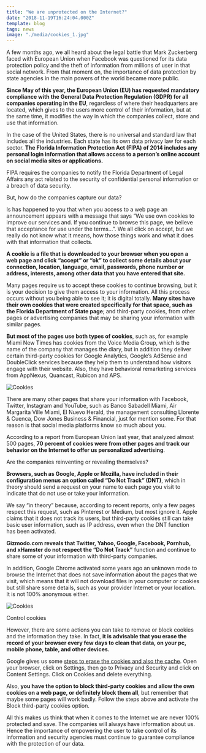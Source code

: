 ```yaml
---
title: "We are unprotected on the Internet?"
date: "2018-11-19T16:24:04.000Z"
template: blog
tags: news
image: "./media/cookies_1.jpg"
---
```


A few months ago, we all heard about the legal battle that Mark Zuckerberg faced with European Union when Facebook was questioned for its
data protection policy and the theft of information from millions of user in that social network. From that moment on, the importance of
data protection by state agencies in the main powers of the world became more public.

**Since May of this year, the European Union (EU) has requested mandatory compliance with the General Data Protection Regulation (GDPR) for
all companies operating in the EU**, regardless of where their headquarters are located, which gives to the users more control of their
information, but at the same time, it modifies the way in which the companies collect, store and use that information.

In the case of the United States, there is no universal and standard law that includes all the industries. Each state has its own data
privacy law for each sector. **The Florida Information Protection Act (FIPA) of 2014 includes any personal login information that allows
access to a person’s online account on social media sites or applications.**

FIPA requires the companies to notify the Florida Department of Legal Affairs any act related to the security of confidential personal
information or a breach of data security.

<title-2>But, how do the companies capture our data?</title-2>

Is has happened to you that when you access to a web page an announcement appears with a message that says <block-quote>“We use own cookies to improve
our services and. If you continue to browse this page, we believe that acceptance for use under the terms…”</block-quote>. We all click on accept, but
we really do not know what it means, how those things work and what it does with that information that collects.

**A cookie is a file that is downloaded to your browser when you open a web page and click “accept” or “ok” to collect some details about
your connection, location, language, email, passwords, phone number or address, interests, among other data that you have entered that
site.** 

Many pages require us to accept these cookies to continue browsing, but it is your decision to give them access to your information. All
this process occurs without you being able to see it; it is digital totally. **Many sites have their own cookies that were created
specifically for that space, such as the Florida Department of State page**; and third-party cookies, from other pages or advertising
companies that may be sharing your information with similar pages. 

**But most of the pages use both types of cookies**, such as, for example Miami New Times has cookies from the Voice Media Group, which is
the name of the company that manages the diary, but in addition they deliver certain third-party cookies for Google Analytics, Google’s
AdSense and DoubleClick services because they help them to understand how visitors engage with their website. Also, they have behavioral
remarketing services from AppNexus, Quancast, Rubicon and APS.

![Cookies](./media/cookies_2.jpg)

There are many other pages that share your information with Facebook, Twitter, Instagram and YouTube, such as Banco Sabadell Miami, Air
Margarita Ville Miami, El Nuevo Herald, the management consulting Llorente & Cuenca, Dow Jones Business & Financial, just for mention
some. For that reason is that social media platforms know so much about you.

According to a report from European Union last year, that analyzed almost 500 pages, **70 percent of cookies were from other pages and
track our behavior on the Internet to offer us personalized advertising**. 
 

<title-3>Are the companies reinventing or revealing themselves?</title-3>

**Browsers, such as Google, Apple or Mozilla, have included in their configuration menus an option called “Do Not Track” (DNT)**, which in
theory should send a request on your name to each page you visit to indicate that do not use or take your information.

We say “in theory” because, according to recent reports, only a few pages respect this request, such as Pinterest or Medium, but most
ignore it. Apple claims that it does not track its users, but third-party cookies still can take basic user information, such as IP
address, even when the DNT function has been activated.

**Gizmodo.com reveals that Twitter, Yahoo, Google, Facebook, Pornhub, and xHamster do not respect the “Do Not Track”** function and continue
to share some of your information with third-party companies.

In addition, Google Chrome activated some years ago an unknown mode to browse the Internet that does not save information about the pages
that we visit, which means that it will not download files in your computer or cookies but still share some details, such as your
provider Internet or your location. It is not 100% anonymous either.

![Cookies](media/cookies_3.jpg)

<title-3>Control cookies</title-3>

However, there are some actions you can take to remove or block cookies and the information they take. In fact, **it is advisable that you
erase the record of your browser every few days to clean that data, on your pc, mobile phone, table, and other devices.**

Google gives us some [steps to erase the cookies and also the cache](https://support.google.com/chrome/answer/95647?co=GENIE.Platform%3DDesktop&hl=es). Open your browser, click on Settings, then go to Privacy and Security
and click on Content Settings. Click on Cookies and delete everything.

Also, **you have the option to block third-party cookies and allow the own cookies on a web page, or definitely block them all**, but
remember that maybe some pages will work badly. Follow the steps above and activate the Block third-party cookies option.

All this makes us think that when it comes to the Internet we are never 100% protected and save. The companies will always have
information about us. Hence the importance of empowering the user to take control of its information and security agencies must
continue to guarantee compliance with the protection of our data.  


